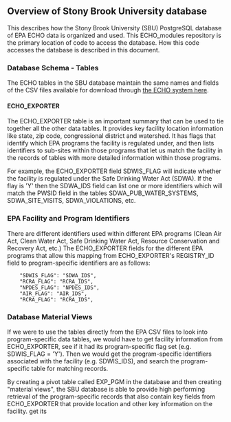 ## Overview of Stony Brook University database

This describes how the Stony Brook University (SBU) PostgreSQL database of EPA ECHO data is organized and used. 
This ECHO_modules repository is the primary location
of code to access the database. How this code accesses the database is described in this document.

### Database Schema - Tables

The ECHO tables in the SBU database maintain the same names and fields of the CSV files available for download 
through [the ECHO system here](https://echo.epa.gov/tools/data-downloads#downloads).

#### ECHO_EXPORTER

The ECHO_EXPORTER table is an important summary that can be used to tie together all the other data tables.  It 
provides key facility location information like state, zip code, congressional district and watershed.  It has flags 
that identify which EPA programs the facility is regulated under, and then lists identifiers to sub-sites within 
those programs that let us match the facility in the records of tables with more detailed information within those
programs.

For example, the ECHO_EXPORTER field SDWIS_FLAG will indicate whether the facility is regulated under the Safe Drinking
Water Act (SDWA).  If the flay is 'Y' then the SDWA_IDS field can list one or more identifiers which will match the
PWSID field in the tables SDWA_PUB_WATER_SYSTEMS, SDWA_SITE_VISITS, SDWA_VIOLATIONS, etc.

### EPA Facility and Program Identifiers

There are different identifiers used within different EPA programs (Clean Air Act, Clean Water Act, Safe Drinking Water Act, 
Resource Conservation and Recovery Act, etc.)  The ECHO_EXPORTER fields for the different EPA programs that allow this
mapping from ECHO_EXPORTER's REGISTRY_ID field to program-specific identifiers are as follows:

        "SDWIS_FLAG": "SDWA_IDS",
        "RCRA_FLAG": "RCRA_IDS",    
        "NPDES_FLAG": "NPDES_IDS",
        "AIR_FLAG": "AIR_IDS",
        "RCRA_FLAG": "RCRA_IDS",

### Database Material Views

If we were to use the tables directly from the EPA CSV files to look into program-specific data tables, 
we would have to get facility information from ECHO_EXPORTER, see if it had its program-specific flag set (e.g. SDWIS_FLAG = 'Y').
Then we would get the program-specific identifiers associated with the facility (e.g. SDWIS_IDS), and search the
program-specific table for matching records.

By creating a pivot table called EXP_PGM in the database and then creating "material views", the SBU database is able to provide
high performing retrieval of the program-specific records that also contain key fields from ECHO_EXPORTER that provide
location and other key information on the facility.
get its 

